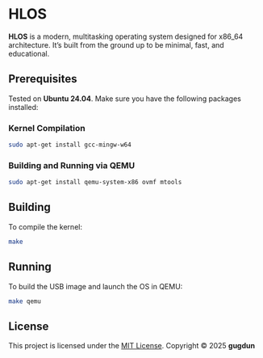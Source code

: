 # HLOS

**HLOS** is a modern, multitasking operating system designed for x86\_64 architecture. It’s built from the ground up to be minimal, fast, and educational.

## Prerequisites

Tested on **Ubuntu 24.04**. Make sure you have the following packages installed:

### Kernel Compilation

```bash
sudo apt-get install gcc-mingw-w64
```

### Building and Running via QEMU

```bash
sudo apt-get install qemu-system-x86 ovmf mtools
```

## Building

To compile the kernel:

```bash
make
```

## Running

To build the USB image and launch the OS in QEMU:

```bash
make qemu
```

## License

This project is licensed under the [MIT License](https://opensource.org/licenses/MIT).
Copyright © 2025 **gugdun**
